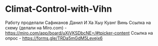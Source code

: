# Climat-Control-with-Vihn
Работу проделали Сафиканов Данил И Ха Хыу Куанг Винь
Ссылка на схему (делали на Miro.com) - https://miro.com/app/board/uXjVKSDbcNE=/#tpicker-content
Ссылка на опрос - https://forms.gle/TRDa5mGdM5Levejx6
